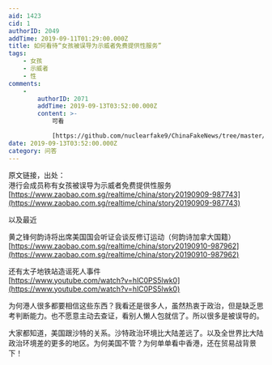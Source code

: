 ```yaml
---
aid: 1423
cid: 1
authorID: 2049
addTime: 2019-09-11T01:29:00.000Z
title: 如何看待“女孩被误导为示威者免费提供性服务”
tags:
    - 女孩
    - 示威者
    - 性
comments:
    -
        authorID: 2071
        addTime: 2019-09-13T03:52:00.000Z
        content: >-
            可看  

            [https://github.com/nuclearfake9/ChinaFakeNews/tree/master/2019/%E9%A6%99%E6%B8%AF%E9%80%83%E7%8A%AF%E6%9D%A1%E4%BE%8B/09/10\_%E6%85%B0%E5%AE%89%E5%B0%91%E5%A5%B3](https://github.com/nuclearfake9/ChinaFakeNews/tree/master/2019/%E9%A6%99%E6%B8%AF%E9%80%83%E7%8A%AF%E6%9D%A1%E4%BE%8B/09/10_%E6%85%B0%E5%AE%89%E5%B0%91%E5%A5%B3)
date: 2019-09-13T03:52:00.000Z
category: 问答
---
```


原文链接，出处：  
港行会成员称有女孩被误导为示威者免费提供性服务  
[https://www.zaobao.com.sg/realtime/china/story20190909-987743](https://www.zaobao.com.sg/realtime/china/story20190909-987743)

以及最近

黄之锋何韵诗将出席美国国会听证会谈反修订运动（何韵诗加拿大国籍）  
[https://www.zaobao.com.sg/realtime/china/story20190910-987962](https://www.zaobao.com.sg/realtime/china/story20190910-987962)

还有太子地铁站造谣死人事件  
[https://www.youtube.com/watch?v=hlC0PS5lwk0](https://www.youtube.com/watch?v=hlC0PS5lwk0)

为何港人很多都要相信这些东西？我看还是很多人，虽然热衷于政治，但是缺乏思考判断能力。也不愿意主动去查证，看别人懒人包就信了。所以很多是被误导的。

大家都知道，美国跟沙特的关系。沙特政治环境比大陆差远了。以及全世界比大陆政治环境差的更多的地区。为何美国不管？为何单单看中香港，还在贸易战背景下！
